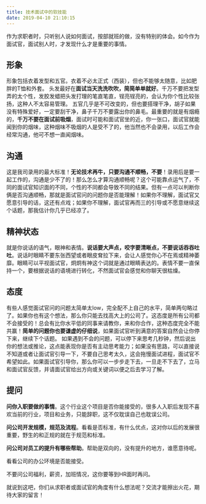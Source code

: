 ```yaml
---
title: 技术面试中的软技能
date: 2019-04-10 21:10:15
--- 
```


作为求职者时，只听别人说如何面试，按部就班的做，没有特别的体会。如今作为面试官，面试别人时，才发现什么才是重要的事情。




## 形象

形象包括衣着发型和五官。衣着不必太正式（西装），但也不能够太随意，比如肥胖的T恤和外套。
头发最好在**面试当天洗洗吹吹，简简单单就好**。千万不要把发型弄的太个性，发胶发蜡把头发打理的笔直笔直，锃亮锃亮的，会认为你个性比较张扬，这种人不太容易管理。
五官几乎是不可改变的，但也要搭理干净，胡子如果没有特殊爱好，一定要刮干净，鼻子千万不要露出你的鼻毛。最重要的就是有烟瘾的，**千万不要在面试前吸烟**，面试时可能和面试官坐的近，你一张口，面试官就能闻到你的烟味，这种烟味不吸烟的人是受不了的，他当然也不会录用，以后工作会经常沟通，他可不想一直闻烟味。


## 沟通

这是我司录用的最大标准！**无论技术再牛，只要沟通不顺畅，不要**！录用后是要一起工作的，沟通是少不了的！那么怎么才算沟通顺畅呢？这个可能靠点运气了，不同的面试官知识面的不同，个性的不同都会导致不同的结果。但有一点可以判断你俩是否沟通顺畅，那就是面试官问的问题你是否能理解！如果你不理解，面试官又愿意引导的话，这还有点戏；如果你不理解，面试官再而三的引导或不愿意继续这个话题，那我估计你几乎已经凉了。


## 精神状态

就是你说话的语气，眼神和表情。**说话要大声点，咬字要清晰点，不要说话吞吞吐吐**。说话时眼睛不要东张西望或者眼皮耷拉下来，会让人感觉你心不在焉或精神萎靡。眼睛可以平视面试官，炯炯有神这个词就是通过眼睛表达的。表情不要一直保持一个，要根据说话的语境进行转化，不然面试官会感觉和你聊天很枯燥。


## 态度

有些人感觉面试官问的问题太简单太low，完全配不上自己的水平，简单两句略过了。如果你也有这个想法，那么你只能去找高大上的公司了。这态度是所有公司都不会接受的！总会有比你水平低的同事来请教你，来和你合作，这种态度完全不能共赢！**简单的问题你也要谦虚的仔细说**，如果面试官听到满意的答案自然会让你停下来，继续下个话题。
如果遇到不会的问题，可以停下来思考几秒钟，然后说出你的想法或推论，这点能表现你是否有主动思考能力；如果没有思路，可以直接说不知道或者让面试官引导一下，不要自己思考太久，这会拖慢面试进程，面试官不希望如此。如果面试官引导你，那么你可以一步步走下去，一旦走不下去了，立马和面试官反馈，并请面试官给出方向或关键词以便之后去学习了解。


## 提问

**问你入职要做的事情**。这个行业这个项目是否你能接受的，很多人入职后发现不喜欢当前的行业，项目和业务，只能辞职，这不仅耽误自己也耽误公司。

**问公司开发规模，规范及流程**。看看是否标准，有什么优点，这对你以后的发展很重要，野生的和正规的就在于规范和标准。

**问公司对员工的提升有哪些帮助**。帮助是双向的，没有提升的地方，谁愿意待呢。

看看公司的办公环境是否能接受。

不要问公司福利，薪资，加班情况，这你要等到HR面时再问。

就说到这吧，你们从求职者或面试官的角度有什么想法呢？交流才能擦出火花，期待大家的留言！
